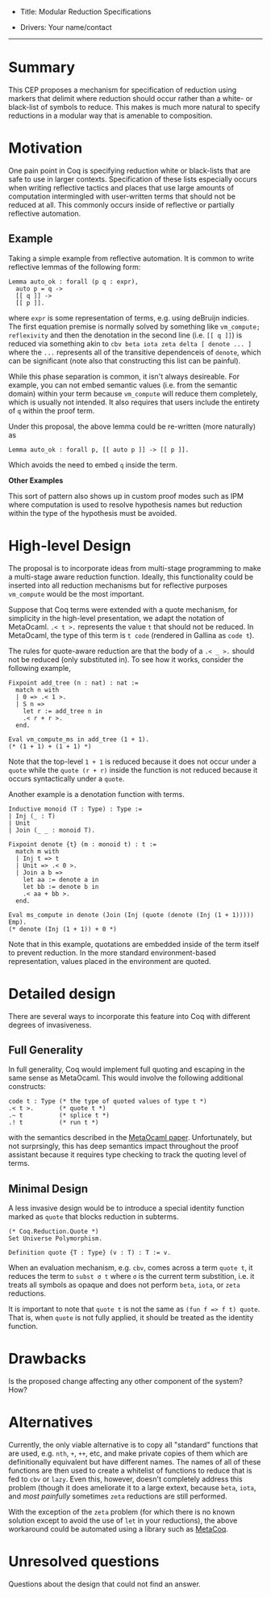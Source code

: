 - Title: Modular Reduction Specifications

- Drivers: Your name/contact

----

# Summary

This CEP proposes a mechanism for specification of reduction using markers that delimit where reduction should occur rather than a white- or black-list of symbols to reduce. This makes is much more natural to specify reductions in a modular way that is amenable to composition.

# Motivation

One pain point in Coq is specifying reduction white or black-lists that are safe to use in larger contexts. Specification of these lists especially occurs when writing reflective tactics and places that use large amounts of computation intermingled with user-written terms that should not be reduced at all. This commonly occurs inside of reflective or partially reflective automation.

## Example
Taking a simple example from reflective automation. It is common to write reflective lemmas of the following form:

```coq
Lemma auto_ok : forall (p q : expr),
  auto p = q ->
  [[ q ]] ->
  [[ p ]].
```

where `expr` is some representation of terms, e.g. using deBruijn indicies. The first equation premise is normally solved by something like `vm_compute; reflexivity` and then the denotation in the second line (i.e. `[[ q ]]`) is reduced via something akin to `cbv beta iota zeta delta [ denote ... ]` where the `...` represents all of the transitive dependenceis of `denote`, which can be significant (note also that constructing this list can be painful).

While this phase separation is common, it isn't always desireable. For example, you can not embed semantic values (i.e. from the semantic domain) within your term because `vm_compute` will reduce them completely, which is usually not intended. It also requires that users include the entirety of `q` within the proof term.

Under this proposal, the above lemma could be re-written (more naturally) as

```coq
Lemma auto_ok : forall p, [[ auto p ]] -> [[ p ]].
```

Which avoids the need to embed `q` inside the term.

**Other Examples**

This sort of pattern also shows up in custom proof modes such as IPM where computation is used to resolve hypothesis names but reduction within the type of the hypothesis must be avoided.

# High-level Design

The proposal is to incorporate ideas from multi-stage programming to make a multi-stage aware reduction function. Ideally, this functionality could be inserted into all reduction mechanisms but for reflective purposes `vm_compute` would be the most important.

Suppose that Coq terms were extended with a quote mechanism, for simplicity in the high-level presentation, we adapt the notation of MetaOcaml. `.< t >.` represents the value `t` that should not be reduced. In MetaOcaml, the type of this term is `t code` (rendered in Gallina as `code t`).

The rules for quote-aware reduction are that the body of a `.< _ >.` should not be reduced (only substituted in). To see how it works, consider the following example,

```coq
Fixpoint add_tree (n : nat) : nat :=
  match n with
  | 0 => .< 1 >.
  | S n =>
    let r := add_tree n in
    .< r + r >.
  end.

Eval vm_compute_ms in add_tree (1 + 1).
(* (1 + 1) + (1 + 1) *)
```

Note that the top-level `1 + 1` is reduced because it does not occur under a `quote` while the `quote (r + r)` inside the function is not reduced because it occurs syntactically under a `quote`.

Another example is a denotation function with terms.

```coq
Inductive monoid (T : Type) : Type :=
| Inj (_ : T)
| Unit
| Join (_ _ : monoid T).

Fixpoint denote {t} (m : monoid t) : t :=
  match m with
  | Inj t => t
  | Unit => .< 0 >.
  | Join a b =>
    let aa := denote a in
    let bb := denote b in
    .< aa + bb >.
  end.

Eval ms_compute in denote (Join (Inj (quote (denote (Inj (1 + 1))))) Emp).
(* denote (Inj (1 + 1)) + 0 *)
```

Note that in this example, quotations are embedded inside of the term itself to prevent reduction. In the more standard environment-based representation, values placed in the environment are quoted.


# Detailed design

There are several ways to incorporate this feature into Coq with different degrees of invasiveness.

## Full Generality

In full generality, Coq would implement full quoting and escaping in the same sense as MetaOcaml. This would involve the following additional constructs:

```coq
code t : Type (* the type of quoted values of type t *)
.< t >.       (* quote t *)
.~ t          (* splice t *)
.! t          (* run t *)
```

with the semantics described in the [MetaOcaml paper](). Unfortunately, but not surprsingly, this has deep semantics impact throughout the proof assistant because it requires type checking to track the quoting level of terms.

## Minimal Design

A less invasive design would be to introduce a special identity function marked as `quote` that blocks reduction in subterms.

```coq
(* Coq.Reduction.Quote *)
Set Universe Polymorphism.

Definition quote {T : Type} (v : T) : T := v.
```

When an evaluation mechanism, e.g. `cbv`, comes across a term `quote t`, it reduces the term to `subst σ t` where `σ` is the current term substition, i.e. it treats all symbols as opaque and does not perform `beta`, `iota`, or `zeta` reductions.

It is important to note that `quote t` is not the same as `(fun f => f t) quote`. That is, when `quote` is not fully applied, it should be treated as the identity function.

# Drawbacks

Is the proposed change affecting any other component of the system? How?

# Alternatives

Currently, the only viable alternative is to copy all "standard" functions that are used, e.g. `nth`, `+`, `++`, etc, and make private copies of them which are definitionally equivalent but have different names. The names of all of these functions are then used to create a whitelist of functions to reduce that is fed to `cbv` or `lazy`. Even this, however, doesn't completely address this problem (though it does ameliorate it to a large extext, because `beta`, `iota`, and *most painfully* sometimes `zeta` reductions are still performed.

With the exception of the `zeta` problem (for which there is no known solution except to avoid the use of `let` in your reductions), the above workaround could be automated using a library such as [MetaCoq](https://github.com/metacoq/metacoq).

# Unresolved questions

Questions about the design that could not find an answer.
